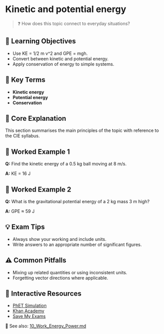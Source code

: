 # Kinetic and potential energy

> ❓ How does this topic connect to everyday situations?

<!--
Gamma Metadata:
Course: IGCSE Physics Year 10
Topic: Kinetic and potential energy
-->

## 🎯 Learning Objectives
- Use KE = 1/2 m v^2 and GPE = mgh.
- Convert between kinetic and potential energy.
- Apply conservation of energy to simple systems.

## 🔑 Key Terms
- **Kinetic energy**
- **Potential energy**
- **Conservation**

## 📘 Core Explanation
This section summarises the main principles of the topic with reference to the CIE syllabus.

## 🧮 Worked Example 1
**Q:** Find the kinetic energy of a 0.5 kg ball moving at 8 m/s.

**A:** KE = 16 J

## 🧮 Worked Example 2
**Q:** What is the gravitational potential energy of a 2 kg mass 3 m high?

**A:** GPE ≈ 59 J

## 💡 Exam Tips
- Always show your working and include units.
- Write answers to an appropriate number of significant figures.

## ⚠️ Common Pitfalls
- Mixing up related quantities or using inconsistent units.
- Forgetting vector directions where applicable.

## 🔗 Interactive Resources
- [PhET Simulation](https://phet.colorado.edu/)
- [Khan Academy](https://www.khanacademy.org/science/physics)
- [Save My Exams](https://www.savemyexams.co.uk/)

📎 See also: [10_Work_Energy_Power.md](10_Work_Energy_Power.md)
